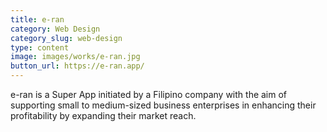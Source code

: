 ```yaml
---
title: e-ran
category: Web Design
category_slug: web-design
type: content
image: images/works/e-ran.jpg
button_url: https://e-ran.app/
---
```


e-ran is a Super App initiated by a Filipino company with the aim of supporting small to medium-sized business enterprises in enhancing their profitability by expanding their market reach.